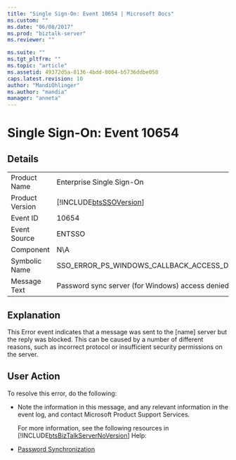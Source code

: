 ```yaml
---
title: "Single Sign-On: Event 10654 | Microsoft Docs"
ms.custom: ""
ms.date: "06/08/2017"
ms.prod: "biztalk-server"
ms.reviewer: ""

ms.suite: ""
ms.tgt_pltfrm: ""
ms.topic: "article"
ms.assetid: 49372d5a-8136-4bdd-8004-b5736ddbe058
caps.latest.revision: 10
author: "MandiOhlinger"
ms.author: "mandia"
manager: "anneta"
---
```

# Single Sign-On: Event 10654
## Details  

|                 |                                                            |
|-----------------|------------------------------------------------------------|
|  Product Name   |                 Enterprise Single Sign-On                  |
| Product Version | [!INCLUDE[btsSSOVersion](../includes/btsssoversion-md.md)] |
|    Event ID     |                           10654                            |
|  Event Source   |                           ENTSSO                           |
|    Component    |                            N\A                             |
|  Symbolic Name  |        SSO_ERROR_PS_WINDOWS_CALLBACK_ACCESS_DENIED         |
|  Message Text   |    Password sync server (for Windows) access denied.%r     |

## Explanation  
 This Error event indicates that a message was sent to the [name] server but the reply was blocked. This can be caused by a number of different reasons, such as incorrect protocol or insufficient security permissions on the server.  

## User Action  
 To resolve this error, do the following:  

- Note the information in this message, and any relevant information in the event log, and contact Microsoft Product Support Services.  

  For more information, see the following resources in [!INCLUDE[btsBizTalkServerNoVersion](../includes/btsbiztalkservernoversion-md.md)] Help:  

- [Password Synchronization](../core/password-synchronization2.md)
